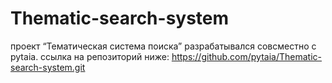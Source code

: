 # Thematic-search-system
проект “Тематическая система поиска” разрабатывался совсместно с pytaia. ссылка на репозиторий ниже:
https://github.com/pytaia/Thematic-search-system.git
